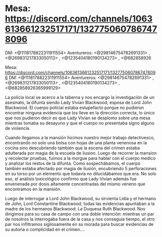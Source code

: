 # Mesa: https://discord.com/channels/1063613661232517171/1327750607867478096
DM: <@1118178822311911554> 
Aventureros: <@298146754782691331> , <@269831217833050113> , <@1235404180190134273> , <@682858926

Mesa: https://discord.com/channels/1063613661232517171/1327750607867478096
DM: <@1118178822311911554> 
Aventureros: <@298146754782691331> , <@269831217833050113> , <@1235404180190134273> , <@682858926365999129> 

La policia local se acerco a la taberna y nos encargo la investigación de un asesinato, la difunta siendo Lady Vivian Blackwood, esposa de Lord John Blackwood. El cuerpo policial estaba estupefacto porque no pudieron encontrar ninguna evidencia que los lleve en la dirección correcta, lo único que nos pudieron decir es que Lady Vivian se desplomo sobre una mesa mientras tomaba su desayuno y que el cuerpo no presentaba signo alguno de violencia. 

Cuando llegamos a la mansión hicimos nuestro mejor trabajo detectivesco, encontrando no solo una bolsa con hojas de una planta venenosa en la cocina sino descubriendo también que la escena del crimen estaba adulterada por magia de la escuela de ilusion. Luego de recorrer la mansion y recolectar pruebas, fuimos a la morgue para hablar con el cuerpo medico y analizar los restos de la difunta. Como sospechábamos, el cuerpo también estaba afectado por magia de ilusión, encubriendo 5 perforaciones en su torso por un elemento que todavía no dilucidábamos que era. No solo eso, el análisis toxicológico confirmo que Lady Vivian además fue envenenada por dosis altamente concentradas del mismo veneno que encontramos en la mansión.

Luego de interrogar a Lord John Blackwood, su sirvienta Lidia y el hermano de John, Lord Constantine Blackwood, todas las evidencias apuntaban a la madre de los hermanos Blackwood: La Duquesa Ruth Blackwood. Nos dirigimos para su casa de campo con una doble intención: mientras un par de nosotros la interrogaba fuera de la casa y nos conseguía tiempo, el otro par nos infiltramos sigilosamente en su morada para buscar evidencias de su autoria o complicidad en el crimen....

